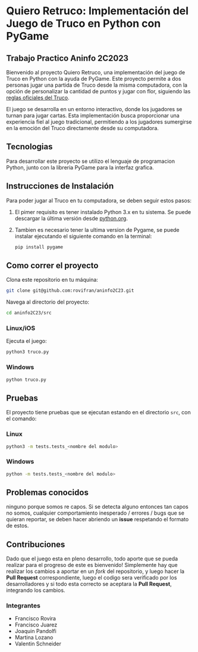# Quiero Retruco: Implementación del Juego de Truco en Python con PyGame
## Trabajo Practico Aninfo 2C2023

Bienvenido al proyecto Quiero Retruco, una implementación del juego de Truco en Python con la ayuda de PyGame. 
Este proyecto permite a dos personas jugar una partida de Truco desde la misma computadora, 
con la opción de personalizar la cantidad de puntos y jugar con flor, siguiendo las [reglas oficiales del Truco](https://asart.com.ar/el-reglamento/#truco-carta-jugada).

El juego se desarrolla en un entorno interactivo, donde los jugadores se turnan para jugar cartas. Esta implementación busca proporcionar una experiencia fiel al juego tradicional, permitiendo a los jugadores sumergirse en la emoción del Truco directamente desde su computadora.

## Tecnologias
Para desarrollar este proyecto se utilizo el lenguaje de programacion Python, junto con la libreria PyGame para la interfaz grafica.

## Instrucciones de Instalación
Para poder jugar al Truco en tu computadora, se deben seguir estos pasos:

1. El pimer requisito es tener instalado Python 3.x en tu sistema. Se puede descargar la última versión desde [python.org](https://www.python.org/).

2. Tambien es necesario tener la ultima version de Pygame, se puede instalar ejecutando el siguiente comando en la terminal:
   ```bash
   pip install pygame
   ```   
## Como correr el proyecto
Clona este repositorio en tu máquina:
```bash
git clone git@github.com:rovifran/aninfo2C23.git
```
Navega al directorio del proyecto:

```bash
cd aninfo2C23/src
```
### Linux/iOS
Ejecuta el juego:

```bash
python3 truco.py
```
### Windows

```bash
python truco.py
```

## Pruebas
El proyecto tiene pruebas que se ejecutan estando en el directorio `src`, con el comando:
### Linux
```bash
python3 -m tests.tests_<nombre del modulo>
```
### Windows
```bash
python -m tests.tests_<nombre del modulo>
```

## Problemas conocidos
ninguno porque somos re capos. Si se detecta alguno entonces tan capos no somos, cualquier comportamiento inesperado / errores / bugs que se quieran reportar, se deben hacer abriendo un **issue** respetando el formato de estos. 

## Contribuciones
Dado que el juego esta en pleno desarrollo, todo aporte que se pueda realizar para el progreso de este es bienvenido! Simplemente hay que realizar los cambios a aportar en un *fork* del repositorio, y luego hacer la **Pull Request** correspondiente, luego el codigo sera verificado por los desarrolladores y si todo esta correcto se aceptara la **Pull Request**, integrando los cambios.

### Integrantes
- Francisco Rovira
- Francisco Juarez
- Joaquin Pandolfi
- Martina Lozano
- Valentin Schneider
